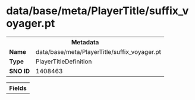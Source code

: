 <h1>data/base/meta/PlayerTitle/suffix_voyager.pt</h1><table><tr><th colspan="100%">Metadata</th></tr><tr><td><b>Name</b></td><td>data/base/meta/PlayerTitle/suffix_voyager.pt</td></tr><tr><td><b>Type</b></td><td>PlayerTitleDefinition</td></tr><tr><td><b>SNO ID</b></td><td>1408463</td></tr></table>

<table><tr><th colspan="100%">Fields</th></tr></table>

